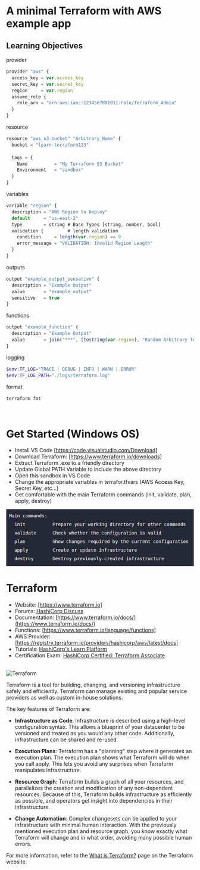 
# A minimal Terraform with AWS example app

## Learning Objectives

provider
```Javascript
provider "aws" {
  access_key = var.access_key
  secret_key = var.secret_key
  region     = var.region
  assume_role {
    role_arn = "arn:aws:iam::1234567891011:role/Terraform_Admin"
  }
}
```

resource
```Javascript
resource "aws_s3_bucket" "Arbitrary_Name" {
  bucket = "learn-terraform123"

  tags = {
    Name          = "My Terraform S3 Bucket"
    Environment   = "sandbox"
  }
}
```



variables
```Javascript
variable "region" {
  description = "AWS Region to Deploy"
  default     = "us-east-2"
  type        = string # Base Types [string, number, bool]
  validation {         # length validation
    condition     = length(var.region) == 9
    error_message = "VALIDATION: Invalid Region Length"
  }
}
```

outputs
```Javascript
output "example_output_sensative" {
  description = "Example Output"
  value       = "example_output"
  sensitive   = true
}
```

functions
```Javascript
output "example_function" {
  description = "Example Output"
  value       = join("***", [tostring(var.region), "Random Arbitrary Text"]) # Example of join function
}
```

logging
```powershell
$env:TF_LOG="TRACE | DEBUG | INFO | WARN | ERROR"
$env:TF_LOG_PATH="./logs/terraform.log"
```

format
```powershell
terraform fmt
```

<br />

# Get Started (Windows OS)

- Install VS Code [https://code.visualstudio.com/Download]
- Download Terraform: [https://www.terraform.io/downloads]
- Extract Terraform .exe to a friendly directory
- Update Global PATH Variable to include the above directory
- Open this sandbox in VS Code
- Change the appropriate variables in terrafor.tfvars (AWS Access Key, Secret Key, etc...)
- Get comfortable with the main Terraform commands (init, validate, plan, apply, destroy)


<img alt="Terraform" src="./main_commands.png" width="600px">

<br />

# Terraform

- Website: [https://www.terraform.io]
- Forums: [HashiCorp Discuss](https://discuss.hashicorp.com/c/terraform-core)
- Documentation: [https://www.terraform.io/docs/](https://www.terraform.io/docs/)
- Functions: [https://www.terraform.io/language/functions]
- AWS Provider: [https://registry.terraform.io/providers/hashicorp/aws/latest/docs]
- Tutorials: [HashiCorp's Learn Platform](https://learn.hashicorp.com/terraform)
- Certification Exam: [HashiCorp Certified: Terraform Associate](https://www.hashicorp.com/certification/#hashicorp-certified-terraform-associate)

<br />

<img alt="Terraform" src="https://www.datocms-assets.com/2885/1629941242-logo-terraform-main.svg" width="600px">

Terraform is a tool for building, changing, and versioning infrastructure safely and efficiently. Terraform can manage existing and popular service providers as well as custom in-house solutions.

The key features of Terraform are:

- **Infrastructure as Code**: Infrastructure is described using a high-level configuration syntax. This allows a blueprint of your datacenter to be versioned and treated as you would any other code. Additionally, infrastructure can be shared and re-used.

- **Execution Plans**: Terraform has a "planning" step where it generates an execution plan. The execution plan shows what Terraform will do when you call apply. This lets you avoid any surprises when Terraform manipulates infrastructure.

- **Resource Graph**: Terraform builds a graph of all your resources, and parallelizes the creation and modification of any non-dependent resources. Because of this, Terraform builds infrastructure as efficiently as possible, and operators get insight into dependencies in their infrastructure.

- **Change Automation**: Complex changesets can be applied to your infrastructure with minimal human interaction. With the previously mentioned execution plan and resource graph, you know exactly what Terraform will change and in what order, avoiding many possible human errors.

For more information, refer to the [What is Terraform?](https://www.terraform.io/intro) page on the Terraform website.




